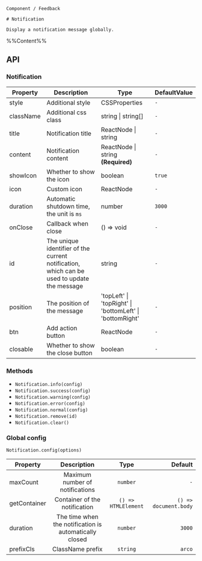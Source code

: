 `````
Component / Feedback

# Notification

Display a notification message globally.
`````

%%Content%%

## API

### Notification

|Property|Description|Type|DefaultValue|
|---|---|---|---|
|style|Additional style|CSSProperties |`-`|
|className|Additional css class|string \| string[] |`-`|
|title|Notification title|ReactNode \| string |`-`|
|content|Notification content|ReactNode \| string  **(Required)**|`-`|
|showIcon|Whether to show the icon|boolean |`true`|
|icon|Custom icon|ReactNode |`-`|
|duration|Automatic shutdown time, the unit is `ms`|number |`3000`|
|onClose|Callback when close|() => void |`-`|
|id|The unique identifier of the current notification, which can be used to update the message|string |`-`|
|position|The position of the message|'topLeft' \| 'topRight' \| 'bottomLeft' \| 'bottomRight' |`-`|
|btn|Add action button|ReactNode |`-`|
|closable|Whether to show the close button|boolean |`-`|

### Methods

- `Notification.info(config)`
- `Notification.success(config)`
- `Notification.warning(config)`
- `Notification.error(config)`
- `Notification.normal(config)`
- `Notification.remove(id)`
- `Notification.clear()`

### Global config

`Notification.config(options)`

|Property|Description|Type|Default|
|---|:---:|:---:|---:|
|maxCount|Maximum number of notifications|`number`|`-`|
|getContainer|Container of the notification|`() => HTMLElement`|`() => document.body`|
|duration|The time when the notification is automatically closed|`number`|`3000`|
|prefixCls|ClassName prefix|`string`|`arco`|
